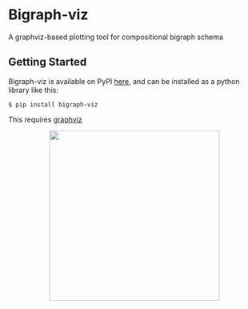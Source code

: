 # Bigraph-viz
A graphviz-based plotting tool for compositional bigraph schema

## Getting Started

Bigraph-viz is available on PyPI [here](https://pypi.org/project/bigraph-viz/0.0.1/), and can be installed as a python 
library like this:

```console
$ pip install bigraph-viz
```

This requires [graphviz](https://pypi.org/project/graphviz/)

<p align="center">
    <img src="https://github.com/vivarium-collective/bigraph-viz/blob/main/doc/_static/nested_composite.pdf?raw=true" width="340">
</p>
